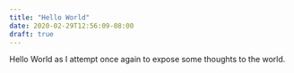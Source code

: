 ```yaml
---
title: "Hello World"
date: 2020-02-29T12:56:09-08:00
draft: true
---
```


Hello World as I attempt once again to expose some thoughts to the world.

